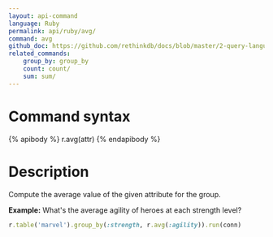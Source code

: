 ```yaml
---
layout: api-command 
language: Ruby
permalink: api/ruby/avg/
command: avg
github_doc: https://github.com/rethinkdb/docs/blob/master/2-query-language/api/ruby/aggregators/avg.md
related_commands:
    group_by: group_by
    count: count/
    sum: sum/
---
```


# Command syntax #

{% apibody %}
r.avg(attr)
{% endapibody %}

# Description #

Compute the average value of the given attribute for the group.

__Example:__ What's the average agility of heroes at each strength level?

```rb
r.table('marvel').group_by(:strength, r.avg(:agility)).run(conn)
```


